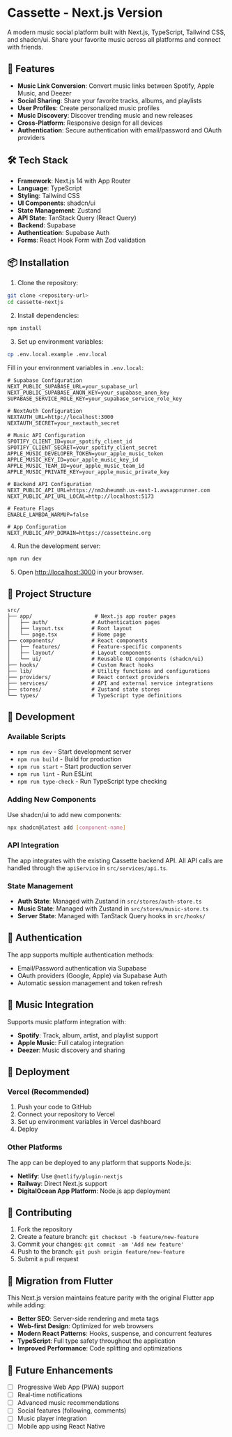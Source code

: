 # Cassette - Next.js Version

A modern music social platform built with Next.js, TypeScript, Tailwind CSS, and shadcn/ui. Share your favorite music across all platforms and connect with friends.

## 🚀 Features

- **Music Link Conversion**: Convert music links between Spotify, Apple Music, and Deezer
- **Social Sharing**: Share your favorite tracks, albums, and playlists
- **User Profiles**: Create personalized music profiles
- **Music Discovery**: Discover trending music and new releases
- **Cross-Platform**: Responsive design for all devices
- **Authentication**: Secure authentication with email/password and OAuth providers

## 🛠️ Tech Stack

- **Framework**: Next.js 14 with App Router
- **Language**: TypeScript
- **Styling**: Tailwind CSS
- **UI Components**: shadcn/ui
- **State Management**: Zustand
- **API State**: TanStack Query (React Query)
- **Backend**: Supabase
- **Authentication**: Supabase Auth
- **Forms**: React Hook Form with Zod validation

## 📦 Installation

1. Clone the repository:
```bash
git clone <repository-url>
cd cassette-nextjs
```

2. Install dependencies:
```bash
npm install
```

3. Set up environment variables:
```bash
cp .env.local.example .env.local
```

Fill in your environment variables in `.env.local`:

```env
# Supabase Configuration
NEXT_PUBLIC_SUPABASE_URL=your_supabase_url
NEXT_PUBLIC_SUPABASE_ANON_KEY=your_supabase_anon_key
SUPABASE_SERVICE_ROLE_KEY=your_supabase_service_role_key

# NextAuth Configuration
NEXTAUTH_URL=http://localhost:3000
NEXTAUTH_SECRET=your_nextauth_secret

# Music API Configuration
SPOTIFY_CLIENT_ID=your_spotify_client_id
SPOTIFY_CLIENT_SECRET=your_spotify_client_secret
APPLE_MUSIC_DEVELOPER_TOKEN=your_apple_music_token
APPLE_MUSIC_KEY_ID=your_apple_music_key_id
APPLE_MUSIC_TEAM_ID=your_apple_music_team_id
APPLE_MUSIC_PRIVATE_KEY=your_apple_music_private_key

# Backend API Configuration
NEXT_PUBLIC_API_URL=https://nm2uheummh.us-east-1.awsapprunner.com
NEXT_PUBLIC_API_URL_LOCAL=http://localhost:5173

# Feature Flags
ENABLE_LAMBDA_WARMUP=false

# App Configuration
NEXT_PUBLIC_APP_DOMAIN=https://cassetteinc.org
```

4. Run the development server:
```bash
npm run dev
```

5. Open [http://localhost:3000](http://localhost:3000) in your browser.

## 📁 Project Structure

```
src/
├── app/                    # Next.js app router pages
│   ├── auth/              # Authentication pages
│   ├── layout.tsx         # Root layout
│   └── page.tsx           # Home page
├── components/            # React components
│   ├── features/          # Feature-specific components
│   ├── layout/            # Layout components
│   └── ui/                # Reusable UI components (shadcn/ui)
├── hooks/                 # Custom React hooks
├── lib/                   # Utility functions and configurations
├── providers/             # React context providers
├── services/              # API and external service integrations
├── stores/                # Zustand state stores
└── types/                 # TypeScript type definitions
```

## 🔧 Development

### Available Scripts

- `npm run dev` - Start development server
- `npm run build` - Build for production
- `npm run start` - Start production server
- `npm run lint` - Run ESLint
- `npm run type-check` - Run TypeScript type checking

### Adding New Components

Use shadcn/ui to add new components:

```bash
npx shadcn@latest add [component-name]
```

### API Integration

The app integrates with the existing Cassette backend API. All API calls are handled through the `apiService` in `src/services/api.ts`.

### State Management

- **Auth State**: Managed with Zustand in `src/stores/auth-store.ts`
- **Music State**: Managed with Zustand in `src/stores/music-store.ts`
- **Server State**: Managed with TanStack Query hooks in `src/hooks/`

## 🔐 Authentication

The app supports multiple authentication methods:

- Email/Password authentication via Supabase
- OAuth providers (Google, Apple) via Supabase Auth
- Automatic session management and token refresh

## 🎵 Music Integration

Supports music platform integration with:

- **Spotify**: Track, album, artist, and playlist support
- **Apple Music**: Full catalog integration
- **Deezer**: Music discovery and sharing

## 🚀 Deployment

### Vercel (Recommended)

1. Push your code to GitHub
2. Connect your repository to Vercel
3. Set up environment variables in Vercel dashboard
4. Deploy

### Other Platforms

The app can be deployed to any platform that supports Node.js:

- **Netlify**: Use `@netlify/plugin-nextjs`
- **Railway**: Direct Next.js support
- **DigitalOcean App Platform**: Node.js app deployment

## 🤝 Contributing

1. Fork the repository
2. Create a feature branch: `git checkout -b feature/new-feature`
3. Commit your changes: `git commit -am 'Add new feature'`
4. Push to the branch: `git push origin feature/new-feature`
5. Submit a pull request

## 🎯 Migration from Flutter

This Next.js version maintains feature parity with the original Flutter app while adding:

- **Better SEO**: Server-side rendering and meta tags
- **Web-first Design**: Optimized for web browsers
- **Modern React Patterns**: Hooks, suspense, and concurrent features
- **TypeScript**: Full type safety throughout the application
- **Improved Performance**: Code splitting and optimizations

## 🔮 Future Enhancements

- [ ] Progressive Web App (PWA) support
- [ ] Real-time notifications
- [ ] Advanced music recommendations
- [ ] Social features (following, comments)
- [ ] Music player integration
- [ ] Mobile app using React Native
